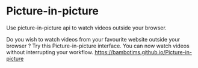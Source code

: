 # Picture-in-picture
Use picture-in-picture api to watch videos outside your browser.

Do you wish to watch videos from your favourite website outside your browser ? 
Try this Picture-in-picture interface. You can now watch videos without interrupting your workflow.
https://bambotims.github.io/Picture-in-picture
